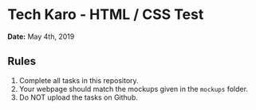 # Tech Karo - HTML / CSS Test

**Date:** May 4th, 2019

## Rules

1. Complete all tasks in this repository.
2. Your webpage should match the mockups given in the `mockups` folder.
3. Do NOT upload the tasks on Github.